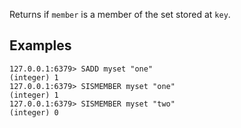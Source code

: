 Returns if `member` is a member of the set stored at `key`.

## Examples

```valkey-cli
127.0.0.1:6379> SADD myset "one"
(integer) 1
127.0.0.1:6379> SISMEMBER myset "one"
(integer) 1
127.0.0.1:6379> SISMEMBER myset "two"
(integer) 0
```
